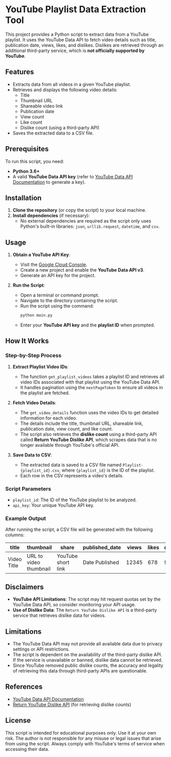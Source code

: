 # YouTube Playlist Data Extraction Tool

This project provides a Python script to extract data from a YouTube playlist. It uses the YouTube Data API to fetch video details such as title, publication date, views, likes, and dislikes. Dislikes are retrieved through an additional third-party service, which is **not officially supported by YouTube**.

## Features

- Extracts data from all videos in a given YouTube playlist.
- Retrieves and displays the following video details:
  - Title
  - Thumbnail URL
  - Shareable video link
  - Publication date
  - View count
  - Like count
  - Dislike count (using a third-party API)
- Saves the extracted data to a CSV file.

## Prerequisites

To run this script, you need:

- **Python 3.6+**
- A valid **YouTube Data API key** (refer to [YouTube Data API Documentation](https://developers.google.com/youtube/v3/getting-started) to generate a key).

## Installation

1. **Clone the repository** (or copy the script) to your local machine.
2. **Install dependencies** (if necessary):
   - No external dependencies are required as the script only uses Python's built-in libraries: `json`, `urllib.request`, `datetime`, and `csv`.

## Usage

1. **Obtain a YouTube API Key**:
   - Visit the [Google Cloud Console](https://console.cloud.google.com/).
   - Create a new project and enable the **YouTube Data API v3**.
   - Generate an API key for the project.

2. **Run the Script**:
   - Open a terminal or command prompt.
   - Navigate to the directory containing the script.
   - Run the script using the command:
     ```bash
     python main.py
     ```
   - Enter your **YouTube API key** and the **playlist ID** when prompted.

## How It Works

### Step-by-Step Process

1. **Extract Playlist Video IDs**:
   - The function `get_playlist_videos` takes a playlist ID and retrieves all video IDs associated with that playlist using the YouTube Data API.
   - It handles pagination using the `nextPageToken` to ensure all videos in the playlist are fetched.

2. **Fetch Video Details**:
   - The `get_video_details` function uses the video IDs to get detailed information for each video.
   - The details include the title, thumbnail URL, shareable link, publication date, view count, and like count.
   - The script also retrieves the **dislike count** using a third-party API called **Return YouTube Dislike API**, which scrapes data that is no longer available through YouTube's official API.

3. **Save Data to CSV**:
   - The extracted data is saved to a CSV file named `Playlist-{playlist_id}.csv`, where `{playlist_id}` is the ID of the playlist.
   - Each row in the CSV represents a video's details.

### Script Parameters

- `playlist_id`: The ID of the YouTube playlist to be analyzed.
- `api_key`: Your unique YouTube API key.

### Example Output

After running the script, a CSV file will be generated with the following columns:

| title        | thumbnail                             | share              | published_date | views | likes | dislikes |
|--------------|--------------------------------------|--------------------|----------------|-------|-------|----------|
| Video Title  | URL to video thumbnail                | YouTube short link | Date Published | 12345 | 678   | 90       |

## Disclaimers

- **YouTube API Limitations**: The script may hit request quotas set by the YouTube Data API, so consider monitoring your API usage.
- **Use of Dislike Data**: The `Return YouTube Dislike API` is a third-party service that retrieves dislike data for videos.

## Limitations

- The YouTube Data API may not provide all available data due to privacy settings or API restrictions.
- The script is dependent on the availability of the third-party dislike API. If the service is unavailable or banned, dislike data cannot be retrieved.
- Since YouTube removed public dislike counts, the accuracy and legality of retrieving this data through third-party APIs are questionable.

## References

- [YouTube Data API Documentation](https://developers.google.com/youtube/v3/docs)
- [Return YouTube Dislike API](https://returnyoutubedislike.com/) (for retrieving dislike counts)

## License

This script is intended for educational purposes only. Use it at your own risk. The author is not responsible for any misuse or legal issues that arise from using the script. Always comply with YouTube's terms of service when accessing their data.

